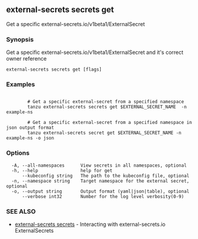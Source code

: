 ## external-secrets secrets get

Get a specific external-secrets.io/v1beta1/ExternalSecret

### Synopsis

Get a specific external-secrets.io/v1beta1/ExternalSecret and it's correct owner reference

```
external-secrets secrets get [flags]
```

### Examples

```

		# Get a specific external-secret from a specified namespace
		tanzu external-secrets secrets get $EXTERNAL_SECRET_NAME  -n example-ns
	
		# Get a specific external-secret from a specified namespace in json output format
		tanzu external-secrets secret get $EXTERNAL_SECRET_NAME -n example-ns -o json
```

### Options

```
  -A, --all-namespaces      View secrets in all namespaces, optional
  -h, --help                help for get
      --kubeconfig string   The path to the kubeconfig file, optional
  -n, --namespace string    Target namespace for the external secret, optional
  -o, --output string       Output format (yaml|json|table), optional
      --verbose int32       Number for the log level verbosity(0-9)
```

### SEE ALSO

* [external-secrets secrets](external-secrets_secrets.md)	 - Interacting with external-secrets.io ExternalSecrets

